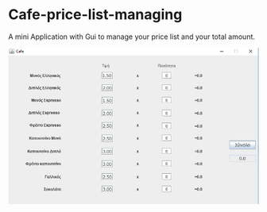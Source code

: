# Cafe-price-list-managing

A mini Application with Gui to manage your price list
and your total amount.




![alt text](https://github.com/baggelisp/Cafe-price-list-managing/blob/master/demo.jpg?raw=true)
